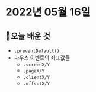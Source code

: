 # 2022년 05월 16일

## 📝오늘 배운 것

- `.preventDefault()`
- 마우스 이벤트의 좌표값들
  - `.screenX/Y`
  - `.pageX/Y`
  - `.clientX/Y`
  - `.offsetX/Y`

<br>
